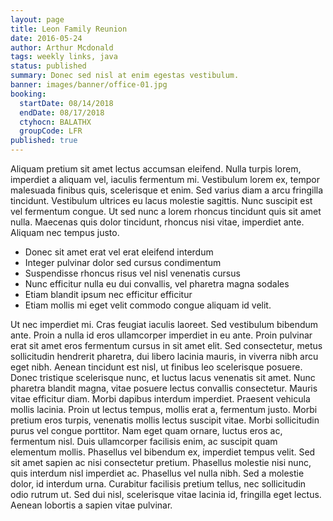 ```yaml
---
layout: page
title: Leon Family Reunion
date: 2016-05-24
author: Arthur Mcdonald
tags: weekly links, java
status: published
summary: Donec sed nisl at enim egestas vestibulum.
banner: images/banner/office-01.jpg
booking:
  startDate: 08/14/2018
  endDate: 08/17/2018
  ctyhocn: BALATHX
  groupCode: LFR
published: true
---
```

Aliquam pretium sit amet lectus accumsan eleifend. Nulla turpis lorem, imperdiet a aliquam vel, iaculis fermentum mi. Vestibulum lorem ex, tempor malesuada finibus quis, scelerisque et enim. Sed varius diam a arcu fringilla tincidunt. Vestibulum ultrices eu lacus molestie sagittis. Nunc suscipit est vel fermentum congue. Ut sed nunc a lorem rhoncus tincidunt quis sit amet nulla. Maecenas quis dolor tincidunt, rhoncus nisi vitae, imperdiet ante. Aliquam nec tempus justo.

* Donec sit amet erat vel erat eleifend interdum
* Integer pulvinar dolor sed cursus condimentum
* Suspendisse rhoncus risus vel nisl venenatis cursus
* Nunc efficitur nulla eu dui convallis, vel pharetra magna sodales
* Etiam blandit ipsum nec efficitur efficitur
* Etiam mollis mi eget velit commodo congue aliquam id velit.

Ut nec imperdiet mi. Cras feugiat iaculis laoreet. Sed vestibulum bibendum ante. Proin a nulla id eros ullamcorper imperdiet in eu ante. Proin pulvinar erat sit amet eros fermentum cursus in sit amet elit. Sed consectetur, metus sollicitudin hendrerit pharetra, dui libero lacinia mauris, in viverra nibh arcu eget nibh. Aenean tincidunt est nisl, ut finibus leo scelerisque posuere. Donec tristique scelerisque nunc, et luctus lacus venenatis sit amet. Nunc pharetra blandit magna, vitae posuere lectus convallis consectetur. Mauris vitae efficitur diam. Morbi dapibus interdum imperdiet.
Praesent vehicula mollis lacinia. Proin ut lectus tempus, mollis erat a, fermentum justo. Morbi pretium eros turpis, venenatis mollis lectus suscipit vitae. Morbi sollicitudin purus vel congue porttitor. Nam eget quam ornare, luctus eros ac, fermentum nisl. Duis ullamcorper facilisis enim, ac suscipit quam elementum mollis. Phasellus vel bibendum ex, imperdiet tempus velit. Sed sit amet sapien ac nisi consectetur pretium. Phasellus molestie nisi nunc, quis interdum nisl imperdiet ac. Phasellus vel nulla nibh. Sed a molestie dolor, id interdum urna. Curabitur facilisis pretium tellus, nec sollicitudin odio rutrum ut. Sed dui nisl, scelerisque vitae lacinia id, fringilla eget lectus. Aenean lobortis a sapien vitae pulvinar.
